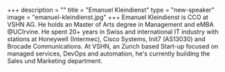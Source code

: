 +++
description = ""
title = "Emanuel Kleindienst"
type = "new-speaker"
image = "emanuel-kleindienst.jpg"
+++
Emanuel Kleindienst is CCO at VSHN AG. He holds an Master of Arts degree in Management and
eMBA @UCIrvine. He spent 20+ years in Swiss and international IT industry with stations
at Honeywell (Intermec), Cisco Systems, Init7 (AS13030) and Brocade Communications.
At VSHN, an Zurich based Start-up focused on managed services, DevOps and automation,
he's currently building the Sales und Marketing department.